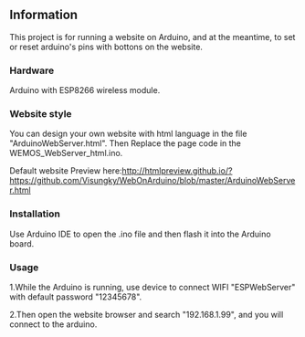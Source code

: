 ## Information

This project is for running a website on Arduino, and at the meantime, to set or reset arduino's pins with bottons on the website.

### Hardware

Arduino with ESP8266 wireless module.

### Website style

You can design your own website with html language in the file "ArduinoWebServer.html". Then Replace the page code in the WEMOS_WebServer_html.ino.  
  
Default website 
Preview here:http://htmlpreview.github.io/?https://github.com/Visungky/WebOnArduino/blob/master/ArduinoWebServer.html

### Installation

Use Arduino IDE to open the .ino file and then flash it into the Arduino board.

### Usage

1.While the Arduino is running, use device to connect WIFI "ESPWebServer" with default password "12345678".  
  
2.Then open the website browser and search "192.168.1.99", and you will connect to the arduino.
